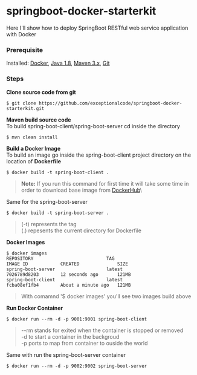 # springboot-docker-starterkit

Here I'll show how to deploy SpringBoot RESTful web service application with Docker

### Prerequisite
Installed: [Docker](https://www.docker.com/), [Java 1.8](https://www.oracle.com/technetwork/java/javase/overview/index.html), [Maven 3.x](https://maven.apache.org/install.html), [Git](https://www.digitalocean.com/community/tutorials/how-to-contribute-to-open-source-getting-started-with-git)

### Steps
**Clone source code from git**
```
$ git clone https://github.com/exceptionalcode/springboot-docker-starterkit.git
```

**Maven build source code**\
To build spring-boot-client/spring-boot-server cd inside the directory
```
$ mvn clean install
```

**Build a Docker Image**\
To build an image go inside the spring-boot-client project directory on the location of **Dockerfile**
```
$ docker build -t spring-boot-client .
```
> **Note:** If you run this command for first time it will take some time in order to download base image from [DockerHub](https://hub.docker.com/)\

Same for the spring-boot-server
```
$ docker build -t spring-boot-server .
```
> (-t) represents the tag\
>(.) repesents the current directory for Dockerfile

**Docker Images**
```
$ docker images
REPOSITORY                           TAG                                              IMAGE ID            CREATED              SIZE
spring-boot-server                   latest                                           7026789d8203        12 seconds ago       121MB
spring-boot-client                   latest                                           fcba08ef1fb4        About a minute ago   121MB

```
> With comamnd '$ docker images' you'll see two images build above

**Run Docker Container** 
```
$ docker run --rm -d -p 9001:9001 spring-boot-client
```
> --rm stands for exited when the container is stopped or removed\
> -d to start a container in the backgroud\
> -p ports to map from container to ouside the world

Same with run the spring-boot-server container
```
$ docker run --rm -d -p 9002:9002 spring-boot-server
```

